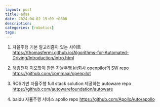 ```yaml
---
layout: post
title: adas
date: 2024-04-02 15:09 +0800
description:
categories: [robotics]
tags:
---
```


1. 자율주행 기본 알고리즘이 있는 사이트
   https://thomasfermi.github.io/Algorithms-for-Automated-Driving/Introduction/intro.html

2. 해킹천재 지오핫이 만든 자율주행 kit회사 openpilot의 SW repo
   https://github.com/commaai/openpilot
3. ROS기반 자율주행 full stack solution 제공하는 autoware repo
   https://github.com/autowarefoundation/autoware

4. baidu 자율주행 서비스 apollo repo
   https://github.com/ApolloAuto/apollo

